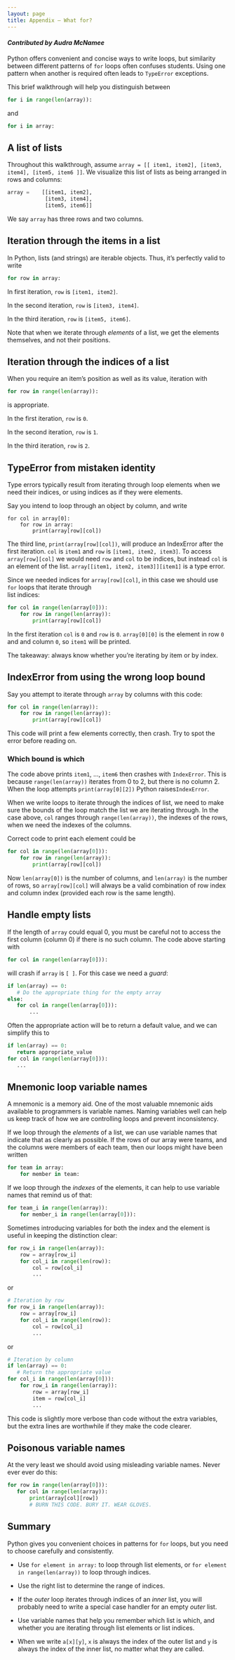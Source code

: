 ```yaml
---
layout: page
title: Appendix – What for?
---
```


#### _Contributed by Audra McNamee_ 

Python offers convenient and concise ways to write loops, but 
similarity between different patterns of `for` loops often 
confuses students.  Using one pattern when another is 
required often leads to `TypeError` exceptions. 

This brief walkthrough will help you distinguish between 

```python
for i in range(len(array)):
```

and 

```python
for i in array:
```

## A list of lists 

Throughout this walkthrough, 
assume `array = [[ item1, item2], [item3, item4], [item5, item6 ]]`. 
We visualize this list of lists as being arranged in rows and columns:

```python
array =    [[item1, item2],
            [item3, item4],
            [item5, item6]]
```

We say `array` has three rows and two columns.  

## Iteration through the items in a list

In Python, lists (and strings) are iterable objects. 
Thus, it’s perfectly valid to write
 
```python
for row in array:
```

In first iteration, `row` is `[item1, item2]`.

In the second iteration, `row` is `[item3, item4]`.

In the third iteration, `row` is `[item5, item6]`.

Note that when we iterate through *elements* of a list, 
we get the elements themselves, and not their positions. 

## Iteration through the indices of a list

When you require an item’s position as well 
as its value, iteration with

```python
for row in range(len(array)):
```
 
is appropriate.

In the first iteration, `row` is `0`.

In the second iteration, `row` is `1`.

In the third iteration, `row` is `2`.


## TypeError from mistaken identity

Type errors typically result from iterating through 
loop elements when we need their indices, or using 
indices as if they were elements. 

Say you intend to loop through an object by column, and write
```
for col in array[0]:
	for row in array:
		print(array[row][col])
```

The third line, `print(array[row][col])`, 
will produce an IndexError after the first iteration. 
`col` is `item1` and `row` is `[item1, item2, item3]`. 
To access `array[row][col]` we would need `row` and `col` 
to be indices, but instead `col` is an element of 
the list. 
 `array[[item1, item2, item3]][item1]`
 is a type error. 

Since we needed indices for `array[row][col]`, in 
this case we should use `for` loops that iterate through  
list indices: 

```python
for col in range(len(array[0])):
	for row in range(len(array)):
		print(array[row][col])
```

In the first iteration `col` is `0` and `row` is `0`. 
`array[0][0]` is the element in row `0` and and column `0`, 
so `item1` will be printed.

The takeaway: always know whether 
you’re iterating by item or by index.

## IndexError from using the wrong loop bound

Say you attempt to iterate through `array` 
by columns with this code:

```python
for col in range(len(array)):
	for row in range(len(array)):
		print(array[row][col])
```

This code will print a few elements correctly, then crash. 
Try to spot the error before reading on. 

### Which bound is which

The code  above prints `item1`, ..., `item6` 
then crashes with `IndexError`. 
This is because `range(len(array))` 
iterates from 0 to 2, but there is no column 2. 
When the loop attempts 
`print(array[0][2])` Python raises`IndexError`.

When we write loops to iterate through the indices 
of list, we need to make sure the bounds of the 
loop match the list we are iterating through. 
In the case above, `col` ranges through 
`range(len(array))`, the indexes of the rows, 
when we need the indexes of the columns. 

Correct code to print each element  could be 

```python
for col in range(len(array[0])):
	for row in range(len(array)):
		print(array[row][col])
```

Now `len(array[0])` is the number of columns, 
and `len(array)` is the number of rows, so 
`array[row][col]`  will always be a valid combination 
of row index and column index (provided each row 
is the same length). 

## Handle empty lists

If the length of `array` could equal 0, you must be 
careful not to access the first column (column 0) if 
there is no such column.  The code above starting with 

```python
for col in range(len(array[0])):
```
will crash if `array` is `[ ]`. For this case 
we need a _guard_: 

```python
if len(array) == 0: 
   # Do the appropriate thing for the empty array
else: 
   for col in range(len(array[0])):    
       ... 
```

Often the appropriate action will be to return
a default value, and we can simplify this to 

```python
if len(array) == 0: 
   return appropriate_value 
for col in range(len(array[0])):  
   ...   
```

## Mnemonic loop variable names

A mnemonic is a memory aid.  One of the most 
valuable mnemonic aids available to programmers is 
variable names.  Naming variables well can help us 
keep track of how we are controlling loops and 
prevent inconsistency.  

If we loop through the *elements* of a list, we can use 
variable names that indicate that as clearly as possible. 
If the rows of our array were teams, and the columns were 
members of each team, then our loops might have 
been written 

```python
for team in array:
    for member in team: 
```

If we loop through the *indexes* of the elements, it can 
help to use variable names that remind us of that: 

```python
for team_i in range(len(array)):
    for member_i in range(len(array[0])):
```

Sometimes introducing variables for both the index 
and the element is useful in keeping the distinction clear: 

```python
for row_i in range(len(array)):
    row = array[row_i]
    for col_i in range(len(row)):
        col = row[col_i]
        ... 
```

or 

```python
# Iteration by row
for row_i in range(len(array)):
    row = array[row_i]
    for col_i in range(len(row)):
        col = row[col_i]
        ... 
```

or 

```python
# Iteration by column
if len(array) == 0: 
   # Return the appropriate value
for col_i in range(len(array[0])):
    for row_i in range(len(array)):
        row = array[row_i]
        item = row[col_i]
        ... 
```

This code is slightly more verbose than code without 
the extra variables, but the extra lines are worthwhile 
if they make the code clearer. 

## Poisonous variable names

At the very least we should avoid using misleading
variable names.  Never ever ever do this: 

```python
for row in range(len(array[0])):
   for col in range(len(array)):
       print(array[col][row])
       # BURN THIS CODE. BURY IT. WEAR GLOVES. 
```

## Summary

Python gives you convenient choices in patterns 
for `for` loops, but you need 
to choose carefully and consistently. 

* Use `for element in array:` to loop through list elements, 
  or `for element in range(len(array))` to loop through 
  indices. 
  
* Use the right list to determine the range of indices. 
  
* If the *outer* loop iterates through indices of an 
  *inner* list, you will probably need to write a 
  special case handler for an empty *outer* list. 
  
* Use variable names that help you remember which
  list is which, and whether you are iterating through 
  list elements or list indices. 

* When we write `a[x][y]`, `x` is always the index of the 
outer list and `y` is always the index of the inner list, 
no matter what they are called.  